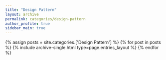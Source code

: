 ```yaml
---
title: "Design Pattern"
layout: archive
permalink: categories/design-pattern
author_profile: true
sidebar_main: true
---
```


{% assign posts = site.categories.['Design Pattern'] %}
{% for post in posts %} {% include archive-single.html type=page.entries_layout %} {% endfor %}